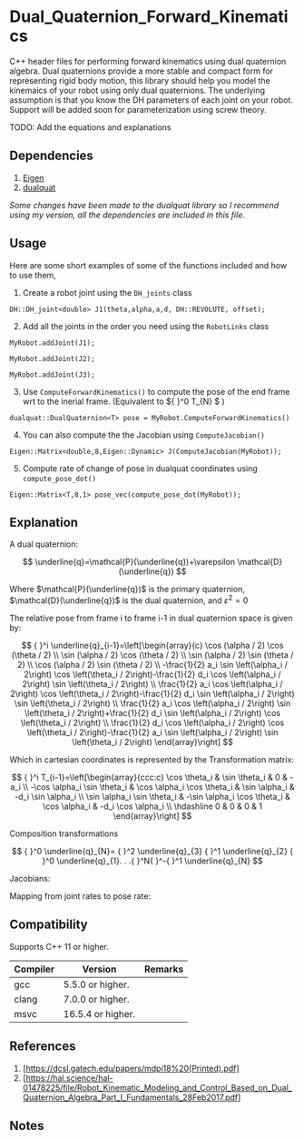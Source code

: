 # Dual_Quaternion_Forward_Kinematics
C++ header files for performing forward kinematics using dual quaternion algebra.
Dual quaternions provide a more stable and compact form for representing rigid body motion, this library should help you model the kinemaics of your robot using only dual quaternions. The underlying assumption is that you know the DH parameters of each joint on your robot. Support will be added soon for parameterization using screw theory.


TODO: Add the equations and explanations


## Dependencies

1. [Eigen](https://eigen.tuxfamily.org/index.php?title=Main_Page)
2. [dualquat](https://github.com/Hasenpfote/dualquat)

*Some changes have been made to the dualquat library so I recommend using my version, all the dependencies are included in this file*.

## Usage
Here are some short examples of some of the functions included and how to use them,

1. Create a robot joint using the `DH_joints` class 

`DH::DH_joint<double> J1(theta,alpha,a,d, DH::REVOLUTE, offset);`

2. Add all the joints in the order you need using the `RobotLinks` class

`MyRobot.addJoint(J1);`

`MyRobot.addJoint(J2);`

`MyRobot.addJoint(J3);`

3. Use `ComputeForwardKinematics()` to compute the pose of the end frame wrt to the inerial frame. (Equivalent to 
${ }^0 T_{N} $
)

`dualquat::DualQuaternion<T> pose = MyRobot.ComputeForwardKinematics()`

4. You can also compute the the Jacobian using `ComputeJacobian()`

`Eigen::Matrix<double,8,Eigen::Dynamic> J(ComputeJacobian(MyRobot));`

5. Compute rate of change of pose in dualquat coordinates using `compute_pose_dot()`

`Eigen::Matrix<T,8,1> pose_vec(compute_pose_dot(MyRobot));`

## Explanation
A dual quaternion:

$$
\underline{q}=\mathcal{P}(\underline{q})+\varepsilon \mathcal{D}(\underline{q})
$$


Where $\mathcal{P}(\underline{q})$ is the primary quaternion, $\mathcal{D}(\underline{q})$ is the dual quaternion, and $\varepsilon^2=0$ 


The relative pose from frame i to frame i-1 in dual quaternion space is given by:

$$
{ }^i \underline{q}_{i-1}=\left[\begin{array}{c}
\cos (\alpha / 2) \cos (\theta / 2) \\
\sin (\alpha / 2) \cos (\theta / 2) \\
\sin (\alpha / 2) \sin (\theta / 2) \\
\cos (\alpha / 2) \sin (\theta / 2) \\
-\frac{1}{2} a_i \sin \left(\alpha_i / 2\right) \cos \left(\theta_i / 2\right)-\frac{1}{2} d_i \cos \left(\alpha_i / 2\right) \sin \left(\theta_i / 2\right) \\
\frac{1}{2} a_i \cos \left(\alpha_i / 2\right) \cos \left(\theta_i / 2\right)-\frac{1}{2} d_i \sin \left(\alpha_i / 2\right) \sin \left(\theta_i / 2\right) \\
\frac{1}{2} a_i \cos \left(\alpha_i / 2\right) \sin \left(\theta_i / 2\right)+\frac{1}{2} d_i \sin \left(\alpha_i / 2\right) \cos \left(\theta_i / 2\right) \\
\frac{1}{2} d_i \cos \left(\alpha_i / 2\right) \cos \left(\theta_i / 2\right)-\frac{1}{2} a_i \sin \left(\alpha_i / 2\right) \sin \left(\theta_i / 2\right)
\end{array}\right]
$$

Which in cartesian coordinates is represented by the Transformation matrix:

$$
{ }^i T_{i-1}=\left[\begin{array}{ccc:c}
\cos \theta_i & \sin \theta_i & 0 & -a_i \\
-\cos \alpha_i \sin \theta_i & \cos \alpha_i \cos \theta_i & \sin \alpha_i & -d_i \sin \alpha_i \\
\sin \alpha_i \sin \theta_i & -\sin \alpha_i \cos \theta_i & \cos \alpha_i & -d_i \cos \alpha_i \\
\hdashline 0 & 0 & 0 & 1
\end{array}\right]
$$

Composition transformations

$$
{ }^0 \underline{q}_{N}= { }^2 \underline{q}_{3} { }^1 \underline{q}_{2} { }^0 \underline{q}_{1}. . .{ }^N{ }^-{ }^1 \underline{q}_{N} 
$$

Jacobians:

Mapping from joint rates to pose rate:


## Compatibility

Supports C++ 11 or higher.

| Compiler | Version           | Remarks |
| -------- | ----------------- | ------- |
| gcc      | 5.5.0 or higher.  |         |
| clang    | 7.0.0 or higher.  |         |
| msvc     | 16.5.4 or higher. |         |


## References

1. [https://dcsl.gatech.edu/papers/mdpi18%20(Printed).pdf]
2. [https://hal.science/hal-01478225/file/Robot_Kinematic_Modeling_and_Control_Based_on_Dual_Quaternion_Algebra_Part_I_Fundamentals_28Feb2017.pdf]

## Notes


